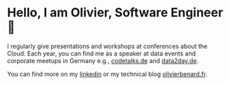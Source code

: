 # Hello, I am Olivier, Software Engineer :wave:

I regularly give presentations and workshops at conferences about the Cloud. Each year, you can find me as a speaker at data events and corporate meetups in Germany e.g., [codetalks.de](https://codetalks.de/) and [data2day.de](https://www.data2day.de/index.php).

You can find more on my [linkedin](https://www.linkedin.com/in/olivierbenard/) or my technical blog [olivierbenard.fr](https://olivierbenard.fr/).